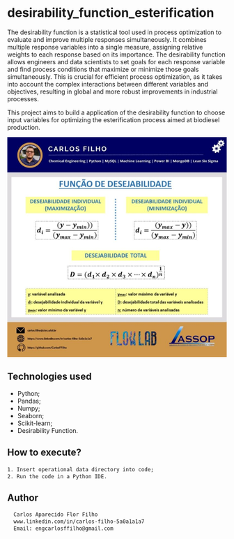 # desirability_function_esterification

The desirability function is a statistical tool used in process optimization to evaluate and improve multiple responses simultaneously. It combines multiple response variables into a single measure, assigning relative weights to each response based on its importance. The desirability function allows engineers and data scientists to set goals for each response variable and find process conditions that maximize or minimize those goals simultaneously. This is crucial for efficient process optimization, as it takes into account the complex interactions between different variables and objectives, resulting in global and more robust improvements in industrial processes.

This project aims to build a application of the desirability function to choose input variables for optimizing the esterification process aimed at biodiesel production.


![FRONT](https://github.com/CarlosFFilho/desirability_function_esterification/blob/main/desirability_function.jpeg)


## Technologies used

  - Python;
  - Pandas;
  - Numpy;
  - Seaborn;
  - Scikit-learn;
  - Desirability Function.


## How to execute?

    1. Insert operational data directory into code;
    2. Run the code in a Python IDE.


## Author

      Carlos Aparecido Flor Filho
      www.linkedin.com/in/carlos-filho-5a0a1a1a7
      Email: engcarlosffilho@gmail.com
